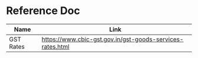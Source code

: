 # Reference Doc

| Name      | Link                                                      |
| --------- | --------------------------------------------------------- |
| GST Rates | https://www.cbic-gst.gov.in/gst-goods-services-rates.html |
